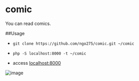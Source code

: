 # comic
You can read comics.

##Usage
- `git clone https://github.com/ngo275/comic.git ~/comic`

- `php -S localhost:8000 -t ~/comic`

- access [localhost:8000](http://localhost:8000)

![image](https://s3-ap-northeast-1.amazonaws.com/ngo275.asset/Pic/comicimage.png)
